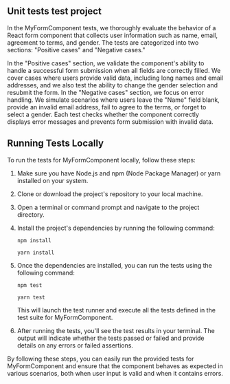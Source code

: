 ## Unit tests test project

In the MyFormComponent tests, we thoroughly evaluate the behavior of a React form component that collects user information such as name, email, agreement to terms, and gender. The tests are categorized into two sections: "Positive cases" and "Negative cases."

In the "Positive cases" section, we validate the component's ability to handle a successful form submission when all fields are correctly filled. We cover cases where users provide valid data, including long names and email addresses, and we also test the ability to change the gender selection and resubmit the form. In the "Negative cases" section, we focus on error handling. We simulate scenarios where users leave the "Name" field blank, provide an invalid email address, fail to agree to the terms, or forget to select a gender. Each test checks whether the component correctly displays error messages and prevents form submission with invalid data.

## Running Tests Locally

To run the tests for MyFormComponent locally, follow these steps:

1. Make sure you have Node.js and npm (Node Package Manager) or yarn installed on your system.

2. Clone or download the project's repository to your local machine.

3. Open a terminal or command prompt and navigate to the project directory.

4. Install the project's dependencies by running the following command:

   ```
   npm install
   ```

   ```
   yarn install
   ```

5. Once the dependencies are installed, you can run the tests using the following command:

   ```
   npm test
   ```

   ```
   yarn test
   ```

   This will launch the test runner and execute all the tests defined in the test suite for MyFormComponent.

6. After running the tests, you'll see the test results in your terminal. The output will indicate whether the tests passed or failed and provide details on any errors or failed assertions.

By following these steps, you can easily run the provided tests for MyFormComponent and ensure that the component behaves as expected in various scenarios, both when user input is valid and when it contains errors.
